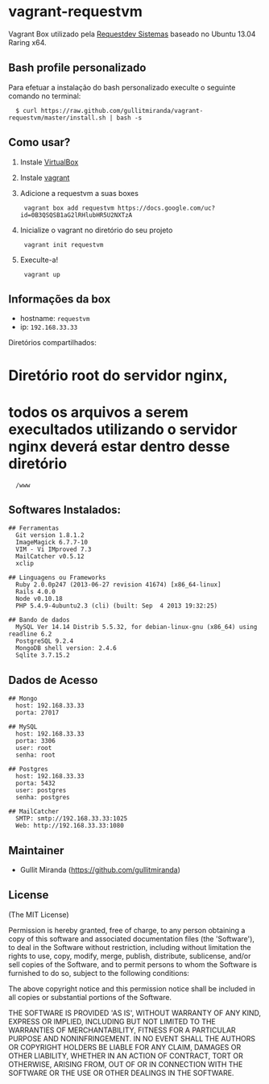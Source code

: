 vagrant-requestvm
============================

Vagrant Box utilizado pela [Requestdev Sistemas](http://www.requestdev.com.br/) baseado no Ubuntu 13.04 Raring x64.

Bash profile personalizado
-----------

Para efetuar a instalação do bash personalizado execulte o seguinte comando no terminal:

      $ curl https://raw.github.com/gullitmiranda/vagrant-requestvm/master/install.sh | bash -s

Como usar?
-----------

1. Instale [VirtualBox](http://www.virtualbox.org/)
2. Instale [vagrant](http://vagrantup.com/)
3. Adicione a requestvm a suas boxes

        vagrant box add requestvm https://docs.google.com/uc?id=0B3QSQSB1aG2lRHlubHR5U2NXTzA
4. Inicialize o vagrant no diretório do seu projeto

        vagrant init requestvm
5. Execulte-a!

        vagrant up

Informações da box
-----------
- hostname: ` requestvm `
- ip: ` 192.168.33.33 `

Diretórios compartilhados:
  # Diretório root do servidor nginx,
  # todos os arquivos a serem execultados utilizando o servidor nginx deverá estar dentro desse diretório
      /www

Softwares Instalados:
-----------
    ## Ferramentas
      Git version 1.8.1.2
      ImageMagick 6.7.7-10
      VIM - Vi IMproved 7.3
      MailCatcher v0.5.12
      xclip

    ## Linguagens ou Frameworks
      Ruby 2.0.0p247 (2013-06-27 revision 41674) [x86_64-linux]
      Rails 4.0.0
      Node v0.10.18
      PHP 5.4.9-4ubuntu2.3 (cli) (built: Sep  4 2013 19:32:25)

    ## Bando de dados
      MySQL Ver 14.14 Distrib 5.5.32, for debian-linux-gnu (x86_64) using readline 6.2
      PostgreSQL 9.2.4
      MongoDB shell version: 2.4.6
      Sqlite 3.7.15.2

Dados de Acesso
----------
    ## Mongo
      host: 192.168.33.33
      porta: 27017

    ## MySQL
      host: 192.168.33.33
      porta: 3306
      user: root
      senha: root

    ## Postgres
      host: 192.168.33.33
      porta: 5432
      user: postgres
      senha: postgres

    ## MailCatcher
      SMTP: smtp://192.168.33.33:1025
      Web: http://192.168.33.33:1080

Maintainer
----------

* Gullit Miranda (https://github.com/gullitmiranda)

License
-------

(The MIT License)

Permission is hereby granted, free of charge, to any person obtaining
a copy of this software and associated documentation files (the
'Software'), to deal in the Software without restriction, including
without limitation the rights to use, copy, modify, merge, publish,
distribute, sublicense, and/or sell copies of the Software, and to
permit persons to whom the Software is furnished to do so, subject to
the following conditions:

The above copyright notice and this permission notice shall be
included in all copies or substantial portions of the Software.

THE SOFTWARE IS PROVIDED 'AS IS', WITHOUT WARRANTY OF ANY KIND,
EXPRESS OR IMPLIED, INCLUDING BUT NOT LIMITED TO THE WARRANTIES OF
MERCHANTABILITY, FITNESS FOR A PARTICULAR PURPOSE AND NONINFRINGEMENT.
IN NO EVENT SHALL THE AUTHORS OR COPYRIGHT HOLDERS BE LIABLE FOR ANY
CLAIM, DAMAGES OR OTHER LIABILITY, WHETHER IN AN ACTION OF CONTRACT,
TORT OR OTHERWISE, ARISING FROM, OUT OF OR IN CONNECTION WITH THE
SOFTWARE OR THE USE OR OTHER DEALINGS IN THE SOFTWARE.
